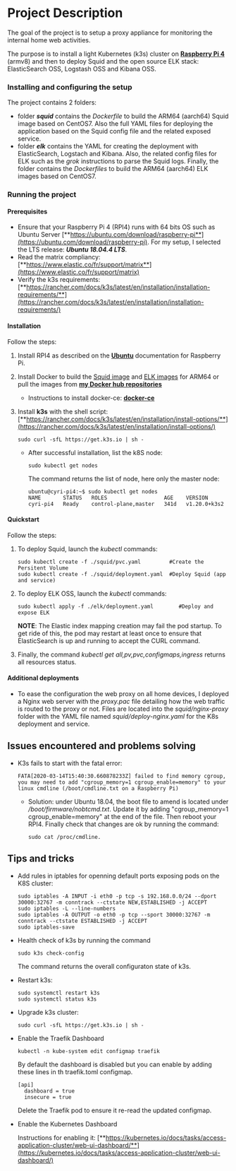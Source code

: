 # Project Description

The goal of the project is to setup a proxy appliance for monitoring the internal home web activities.

The purpose is to install a light Kubernetes (k3s) cluster on [**Raspberry Pi 4**](https://www.raspberrypi.org) (armv8) and then to deploy Squid and the open source ELK stack: ElasticSearch OSS, Logstash OSS and Kibana OSS. 

### Installing and configuring the setup

The project contains 2 folders:

* folder ***squid*** contains the *Dockerfile* to build the ARM64 (aarch64)  Squid image based on CentOS7. Also the full YAML files for deploying the application based on the Squid config file and the related exposed service.
* folder ***elk*** contains the YAML for creating the deployment with ElasticSearch, Logstach and Kibana. Also, the related config files for ELK such as the *grok* instructions to parse the Squid logs. Finally, the folder contains the *Dockerfiles* to build the ARM64 (aarch64) ELK images based on CentOS7.

### Running the project

#### Prerequisites
- Ensure that your Raspberry Pi 4 (RPI4) runs with 64 bits OS such as Ubuntu Server [**https://ubuntu.com/download/raspberry-pi**](https://ubuntu.com/download/raspberry-pi). For my setup, I selected the LTS release: ***Ubuntu 18.04.4 LTS***.
- Read the matrix compliancy: [**https://www.elastic.co/fr/support/matrix**](https://www.elastic.co/fr/support/matrix)
- Verify the k3s requirements: [**https://rancher.com/docs/k3s/latest/en/installation/installation-requirements/**](https://rancher.com/docs/k3s/latest/en/installation/installation-requirements/)

#### Installation

Follow the steps:

1. Install RPI4 as described on the [**Ubuntu**](https://ubuntu.com/download/raspberry-pi/thank-you) documentation for Raspberry Pi.
2. Install Docker to build the [Squid image](squid/centos7/README.md) and [ELK images](elk/centos7/README.md) for ARM64 or pull the images from [**my Docker hub repositories**](https://hub.docker.com/r/cyrriv/)
    * Instructions to install docker-ce: [**docker-ce**](https://docs.docker.com/install/linux/docker-ce/ubuntu/)
3. Install **k3s** with the shell script: 
    [**https://rancher.com/docs/k3s/latest/en/installation/install-options/**](https://rancher.com/docs/k3s/latest/en/installation/install-options/)
    ``` 
    sudo curl -sfL https://get.k3s.io | sh -
    ``` 

    * After successful installation, list the k8S node:
        ``` 
        sudo kubectl get nodes
        ``` 
        The command returns the list of node, here only the master node:
         ``` 
        ubuntu@cyri-pi4:~$ sudo kubectl get nodes
        NAME       STATUS   ROLES                  AGE    VERSION
        cyri-pi4   Ready    control-plane,master   341d   v1.20.0+k3s2
         ``` 

#### Quickstart

Follow the steps:

1. To deploy Squid, launch the *kubectl* commands:
    ```
    sudo kubectl create -f ./squid/pvc.yaml         #Create the Persitent Volume
    sudo kubectl create -f ./squid/deployment.yaml  #Deploy Squid (app and service)
    ```
2. To deploy ELK OSS, launch the *kubectl* commands:
    ```
    sudo kubectl apply -f ./elk/deployment.yaml        #Deploy and expose ELK
    ```
    **NOTE**: The Elastic index mapping creation may fail the pod startup. To get ride of this, the pod may restart at least once to ensure that ElasticSearch is up and running to accept the CURL command.

3. Finally, the command *kubectl get all,pv,pvc,configmaps,ingress* returns all resources status.
    

#### Additional deployments

* To ease the configuration the web proxy on all home devices, I deployed a Nginx web server with the *proxy.pac* file detailing how the web traffic is routed to the proxy or not. Files are located into the *squid/nginx-proxy* folder with the YAML file named *squid/deploy-nginx.yaml* for the K8s deployment and service.

## Issues encountered and problems solving

* K3s fails to start with the fatal error:
    ```
    FATA[2020-03-14T15:40:30.660878233Z] failed to find memory cgroup, you may need to add "cgroup_memory=1 cgroup_enable=memory" to your linux cmdline (/boot/cmdline.txt on a Raspberry Pi)
    ```
    - Solution: under Ubuntu 18.04, the boot file to amend is located under */boot/firmware/nobtcmd.txt*. Update it by adding "cgroup_memory=1 cgroup_enable=memory" at the end of the file. Then reboot your RPI4. Finally check that changes are ok by running the command: 
        ```
        sudo cat /proc/cmdline.
        ```


## Tips and tricks

* Add rules in iptables for openning default ports exposing pods on the K8S cluster:
    ```
    sudo iptables -A INPUT -i eth0 -p tcp -s 192.168.0.0/24 --dport 30000:32767 -m conntrack --ctstate NEW,ESTABLISHED -j ACCEPT
    sudo iptables -L --line-numbers
    sudo iptables -A OUTPUT -o eth0 -p tcp --sport 30000:32767 -m conntrack --ctstate ESTABLISHED -j ACCEPT
    sudo iptables-save
    ```

* Health check of k3s by running the command
    ```
    sudo k3s check-config
    ```
    The command returns the overall configuraton state of k3s.

* Restart k3s:
    ```
    sudo systemctl restart k3s
    sudo systemctl status k3s
    ```
* Upgrade k3s cluster:
    ```
    sudo curl -sfL https://get.k3s.io | sh -
    ```
* Enable the Traefik Dashboard
    ```
    kubectl -n kube-system edit configmap traefik
    ```
    By default the dashboard is disabled but you can enable by
    adding these lines in th traefik.toml configmap.
    ````
    [api]
      dashboard = true
      insecure = true
    ````
    Delete the Traefik pod to ensure it re-read the updated configmap.

* Enable the Kubernetes Dashboard
    
    Instructions for enabling it: [**https://kubernetes.io/docs/tasks/access-application-cluster/web-ui-dashboard/**](https://kubernetes.io/docs/tasks/access-application-cluster/web-ui-dashboard/)
    
